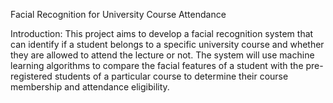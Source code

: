 Facial Recognition for University Course Attendance

Introduction:
This project aims to develop a facial recognition system that can identify if a student belongs to a specific university course and whether they are allowed to attend the lecture or not. The system will use machine learning algorithms to compare the facial features of a student with the pre-registered students of a particular course to determine their course membership and attendance eligibility.
